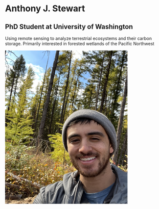 # Anthony J. Stewart 
## PhD Student at University of Washington
Using remote sensing to analyze terrestrial ecosystems and their carbon storage. Primarily interested in forested wetlands of the Pacific Northwest 

<img src="IMG_0034.JPG" width="400" height="500">
